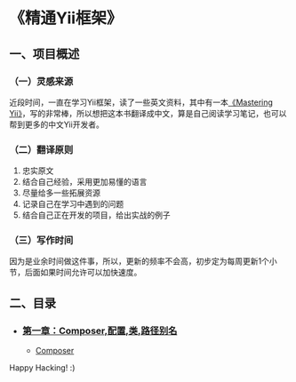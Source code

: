 # 《精通Yii框架》
## 一、项目概述
### （一）灵感来源
近段时间，一直在学习Yii框架，读了一些英文资料，其中有一本[《Mastering Yii》](https://www.masteringyii.com)，写的非常棒，所以想把这本书翻译成中文，算是自己阅读学习笔记，也可以帮到更多的中文Yii开发者。


### （二）翻译原则
1. 忠实原文
2. 结合自己经验，采用更加易懂的语言
3. 尽量给多一些拓展资源
4. 记录自己在学习中遇到的问题
5. 结合自己正在开发的项目，给出实战的例子

### （三）写作时间
因为是业余时间做这件事，所以，更新的频率不会高，初步定为每周更新1个小节，后面如果时间允许可以加快速度。

## 二、目录
* ### [第一章：Composer,配置,类,路径别名](Chapt01/README.md)
  - [Composer](Chapt01/chapt01-01-Composer.md)

Happy Hacking! :)

